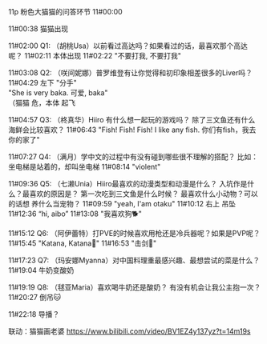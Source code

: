 11p 粉色大猫猫的问答环节 11#00:00 

11#00:38  猫猫出现

11#02:00  Q1: （胡桃Usa）以前看过高达吗？如果看过的话，最喜欢那个高达呢？
11#02:11  本体出现
11#02:22  "不要打我, 不要打我"

11#03:08  Q2: （咲间妮娜）普罗维登有让你觉得和初印象相差很多的Liver吗？
11#04:29  左下 "分手"  
"She is very baka. 可爱, baka"   
（猫猫 危，本体 起飞

11#04:57  Q3: （柊真华）Hiiro 有什么想一起玩的游戏吗？
除了三文鱼还有什么海鲜会比较喜欢？
11#06:43  "Fish! Fish! Fish! I like any fish. 你们有fish，我去你的家了"

11#07:27  Q4: （满月）学中文的过程中有没有碰到哪些很不理解的搭配？
比如：坐电梯是站着的，却叫坐电梯
11#08:14  "violent"

11#09:36  Q5: （七濑Unia）Hiiro最喜欢的动漫类型和动漫是什么？
入坑作是什么？最喜欢的原因是？
第一次吃到三文鱼是什么时候？
最喜欢什么小动物？可以的话想 养什么当宠物？
11#09:59  "yeah, I'am otaku"
11#10:12  右上 吊坠
11#12:36  “hi, aibo”
11#13:08  "我喜欢狗🐕"

11#15:12  Q6: （阿伊蕾特）打PVE的时候喜欢用枪还是冷兵器呢？如果是PVP呢？
11#15:45  "Katana, Katana🔪"
11#16:53  "击剑🤺"

11#17:23  Q7: （玛安娜Myanna）对中国料理重最感兴趣、最想尝试的菜是什么？
11#19:04  牛奶变酸奶

11#19:19  Q8: （毬亚Maria）喜欢喝牛奶还是酸奶？
有没有机会让我公主抱一次？
11#20:27  倒吊🐱

11#22:18  导播？

联动：猫猫画老婆 https://www.bilibili.com/video/BV1EZ4y137yz?t=14m19s